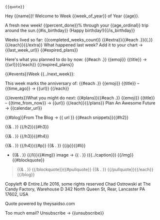     {{quote}}

Hey {{name}}! Welcome to Week {{week_of_year}} of Year {{age}}.

A fresh new week! {{percent_done}}% through your {{age_ordinal}} trip around the sun.{{#is_birthday}} (Happy birthday!){{/is_birthday}}

Weeks lived so far: {{completed_weeks_count}}
{{#extra}}{{#each .}}{{.}}
{{/each}}{{/extra}}
What happened last week? Add it to your chart → {{last_week_url}}
{{#expired_plans}}

Here's what you planned to do by now:
{{#each .}}
{{emoji}} {{title}} → {{url}}{{/each}}
{{/expired_plans}}

{{#events}}Week {{../next_week}}:

This week marks the anniversary of:
{{#each .}}
{{emoji}} {{title}} – {{time_ago}} → {{url}}
{{/each}}

{{/events}}What you might do next:
{{#plans}}{{#each .}}
{{emoji}} {{title}} – {{time_from_now}} → {{url}}
{{/each}}{{/plans}}
Plan An Awesome Future → {{calendar_url}}


{{#blog}}From The Blog
→ {{ url }}
{{#each snippets}}{{#h2}}

{{& . }}
{{/h2}}{{#h3}}

{{& . }}
{{/h3}}{{#h4}}

{{& . }}
{{/h4}}{{#p}}
{{& . }}
{{/p}}{{#li}}
* {{& . }}
{{/li}}{{#img}}
image → {{ . }} ({{../caption}})
{{/img}}{{#blockquote}}
> {{& . }}
{{/blockquote}}{{#pullquote}}
  {{& . }}
{{/pullquote}}{{/each}}
{{/blog}}


Copyleft © Entire.Life 2016, some rights reserved
Chad Ostrowski at The Candy Factory, Warehouse D
342 North Queen St, Rear, Lancaster PA 17602, USA

Quote powered by theysaidso.com

Too much email? Unsubscribe → {{unsubscribe}}
